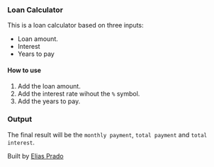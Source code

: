 ### Loan Calculator

This is a loan calculator based on three inputs:

- Loan amount.
- Interest
- Years to pay

#### How to use 

1. Add the loan amount.
2. Add the interest rate wihout the `%` symbol.
3. Add the years to pay.

### Output 

The final result will be the `monthly payment`, `total payment` and `total interest`.

Built by [Elias Prado](https://www.github.com/EliasOPrado)
